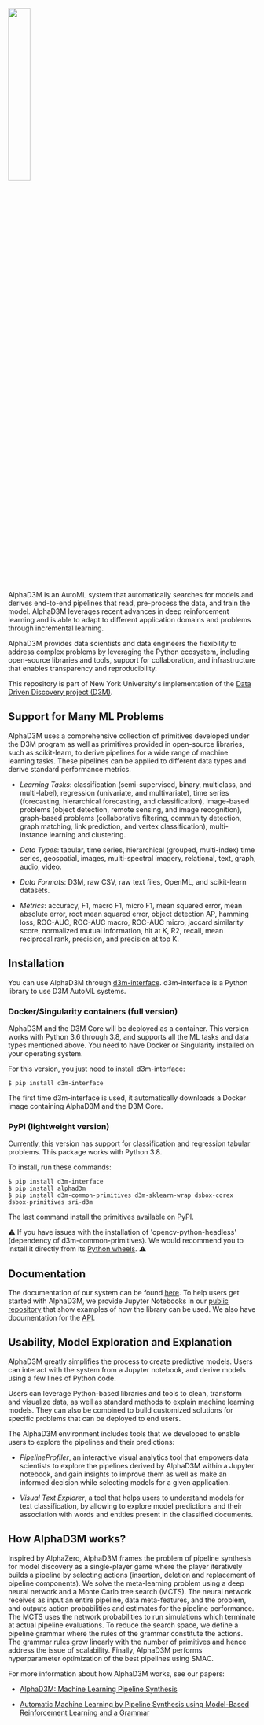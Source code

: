 <img src="https://gitlab.com/ViDA-NYU/d3m/alphad3m/-/raw/devel/AlphaD3M_logo.png" width=30%>


AlphaD3M is an AutoML system that automatically searches for models and derives end-to-end pipelines that read, 
pre-process the data, and train the model. AlphaD3M leverages recent advances in deep reinforcement learning and is 
able to adapt to different application domains and problems through incremental learning.

AlphaD3M provides data scientists and data engineers the flexibility to address complex problems by leveraging the 
Python ecosystem, including open-source libraries and tools, support for collaboration, and infrastructure that enables 
transparency and reproducibility. 

This repository is part of New York University's implementation of the 
[Data Driven Discovery project (D3M)](https://datadrivendiscovery.org/).


## Support for Many ML Problems

AlphaD3M uses a comprehensive collection of primitives developed under the D3M program as well as primitives provided 
in open-source libraries, such as scikit-learn, to derive pipelines for a wide range of machine learning tasks. These 
pipelines can be applied to different data types and derive standard performance metrics.

- _Learning Tasks_: classification (semi-supervised, binary, multiclass, and multi-label), regression (univariate, and 
multivariate), time series (forecasting, hierarchical forecasting, and classification),  image-based problems (object 
detection, remote sensing, and image recognition), graph-based problems (collaborative filtering, community detection, 
graph matching, link prediction, and vertex classification),  multi-instance learning and clustering.

- _Data Types_: tabular, time series, hierarchical (grouped, multi-index) time series, geospatial, images, multi-spectral 
imagery, relational, text, graph, audio, video.

- _Data Formats_: D3M, raw CSV, raw text files, OpenML, and scikit-learn datasets.

- _Metrics_: accuracy, F1, macro F1, micro F1, mean squared error, mean absolute error, root mean squared error, object 
detection AP, hamming loss, ROC-AUC, ROC-AUC macro, ROC-AUC micro, jaccard similarity score, normalized mutual 
information, hit at K, R2, recall, mean reciprocal rank, precision, and precision at top K.


## Installation

You can use AlphaD3M through [d3m-interface](https://d3m-interface.readthedocs.io/en/latest/).  d3m-interface is a 
Python library to use D3M AutoML systems. 

### Docker/Singularity containers (full version)
AlphaD3M and the D3M Core will be deployed as a container. This version works with Python 3.6 through 3.8, and supports all 
the ML tasks and data types mentioned above. You need to have Docker or Singularity installed on your operating system.

For this version, you just need to install d3m-interface:

```
$ pip install d3m-interface
```

The first time d3m-interface is used, it automatically downloads a Docker image containing AlphaD3M and the D3M Core.



### PyPI (lightweight version)
Currently, this version has support for classification and regression tabular problems. This package works with Python 3.8.

To install, run these commands:

```
$ pip install d3m-interface
$ pip install alphad3m
$ pip install d3m-common-primitives d3m-sklearn-wrap dsbox-corex dsbox-primitives sri-d3m
```

The last command install the primitives available on PyPI. 

:warning: If you have issues with the installation of 'opencv-python-headless' (dependency of d3m-common-primitives).
We would recommend you to install it directly from its [Python wheels](https://pypi.org/project/opencv-python-headless/4.5.4.58/#files). :warning: 

## Documentation

The documentation of our system can be found [here](https://d3m-interface.readthedocs.io/).
To help users get started with AlphaD3M, we provide Jupyter Notebooks in our
[public repository](https://gitlab.com/ViDA-NYU/d3m/d3m_interface/-/tree/master/examples) that show examples of how the 
library can be used. We also have documentation for the [API](https://d3m-interface.readthedocs.io/en/latest/api.html).


## Usability, Model Exploration and Explanation

AlphaD3M greatly simplifies the process to create predictive models. Users can interact with the system from a 
Jupyter notebook, and derive models using a few lines of Python code.

Users can leverage Python-based libraries and tools to clean, transform and visualize data, as well as standard methods 
to explain machine learning models.  They can also be combined to  build customized solutions for specific problems that 
can be deployed to end users.

The AlphaD3M environment includes tools that we developed to enable users to explore the pipelines and their predictions:

- _PipelineProfiler_, an interactive visual analytics tool that empowers data scientists to explore the pipelines derived 
by AlphaD3M within a Jupyter notebook, and gain insights to improve them as well as make an informed decision while 
selecting models for a given application.

- _Visual Text Explorer_, a tool that helps users to understand models for text classification, by allowing to explore 
model predictions and their association with words and entities present in the classified documents.


## How AlphaD3M works?


Inspired by  AlphaZero, AlphaD3M frames the problem of pipeline synthesis for model discovery as a single-player game 
where the player iteratively builds a pipeline by selecting actions (insertion, deletion and replacement of pipeline 
components). We solve the meta-learning problem using a deep neural network and a Monte Carlo tree search (MCTS). 
The neural network receives as input an entire pipeline, data meta-features, and the problem, and outputs 
action probabilities and estimates for the pipeline performance. The MCTS uses the network probabilities to run 
simulations which terminate at actual pipeline evaluations.
To reduce the search space, we define a pipeline grammar where the rules of the grammar constitute the actions.  The 
grammar rules grow linearly with the number of primitives and hence address the issue of scalability. Finally, AlphaD3M
performs hyperparameter optimization of the best pipelines using SMAC.

For more information about how AlphaD3M works, see our papers:

- [AlphaD3M: Machine Learning Pipeline Synthesis](https://arxiv.org/abs/2111.02508)

- [Automatic Machine Learning by Pipeline Synthesis using Model-Based Reinforcement Learning and a Grammar](https://arxiv.org/abs/1905.10345)
